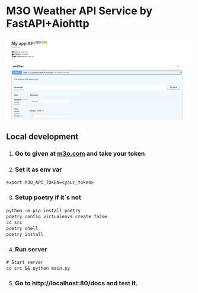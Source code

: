 # M3O Weather API Service by FastAPI+Aiohttp

![swagger docs](./docs/images/swagger.png)
## Local development

1) ### Go to given at [m3o.com](https://m3o.com/) and take your token
2) ### Set it as env var
```shell
export M3O_API_TOKEN=<your_token>
```
3. ### Setup poetry if it`s not
```shell
python -m pip install poetry
poetry config virtualenvs.create false
cd src
poetry shell
poetry install
```


4. ### Run server
```shell
# Start server
cd src && python main.py

```
5. ### Go to http://localhost:80/docs and test it.
